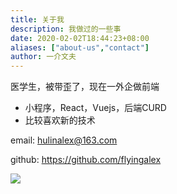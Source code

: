 ```yaml
---
title: 关于我
description: 我做过的一些事
date: 2020-02-02T18:44:23+08:00
aliases: ["about-us","contact"]
author: 一介文夫
---
```


医学生，被带歪了，现在一外企做前端
- 小程序，React，Vuejs，后端CURD
- 比较喜欢新的技术

email: hulinalex@163.com

github: https://github.com/flyingalex

![](/images/wechat.jpeg)
